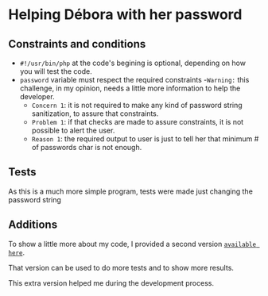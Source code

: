 # Helping Débora with her password
## Constraints and conditions
- `#!/usr/bin/php` at the code's begining is optional, depending on how you will test the code.
- `password` variable must respect the required constraints
  -`Warning:` this challenge, in my opinion, needs a little more information to help the developer.
    - `Concern 1`: it is not required to make any kind of password string sanitization, to assure that constraints.
    - `Problem 1`: if that checks are made to assure constraints, it is not possible to alert the user.
    - `Reason 1`: the required output to user is just to tell her that minimum # of passwords char is not enough.
## Tests

As this is a much more simple program, tests were made just changing the password string

## Additions

To show a little more about my code, I provided a second version [`available here`](challenge_question_1_extra.php).

That version can be used to do more tests and to show more results.

This extra version helped me during the development process.
